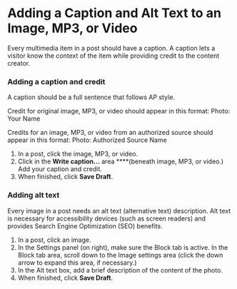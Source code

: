 # Adding a Caption and Alt Text to an Image, MP3, or Video

Every multimedia item in a post should have a caption. A caption lets a visitor know the context of the item while providing credit to the content creator. 

### Adding a caption and credit

A caption should be a full sentence that follows AP style.

Credit for original image, MP3, or video should appear in this format: Photo: Your Name 

Credits for an image, MP3, or video from an authorized source should appear in this format: Photo: Authorized Source Name

1. In a post, click the image, MP3, or video.
2. Click in the **Write caption...** area ****\(beneath image, MP3, or video.\) Add your caption and credit.
3. When finished, click **Save Draft**.

### Adding alt text 

Every image in a post needs an alt text \(alternative text\) description. Alt text is necessary for accessibility devices \(such as screen readers\) and provides Search Engine Optimization \(SEO\) benefits. 

1. In a post, click an image.
2. In the Settings panel \(on right\), make sure the Block tab is active. In the Block tab area, scroll down to the Image settings area \(click the down arrow to expand this area, if necessary.\) 
3. In the Alt text box, add a brief description of the content of the photo.
4. When finished, click **Save Draft**.

### 



